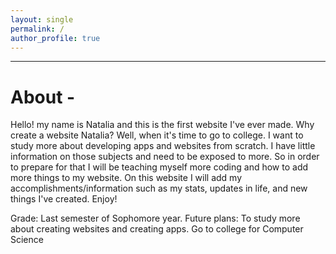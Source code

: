 ```yaml
---
layout: single
permalink: / 
author_profile: true
---
```


------------------
# About - 


Hello! my name is Natalia and this is the first website I've ever made. Why create a website Natalia? Well, when it's time to go to college. I want to study more about developing apps and websites from scratch. I have little information on those subjects and need to be exposed to more. So in order to prepare for that I will be teaching myself more coding and how to add more things to my website. On this website I will add my accomplishments/information such as my stats, updates in life, and new things I've created. Enjoy! 

Grade: Last semester of Sophomore year.
Future plans: To study more about creating websites and creating apps.
Go to college for Computer Science
